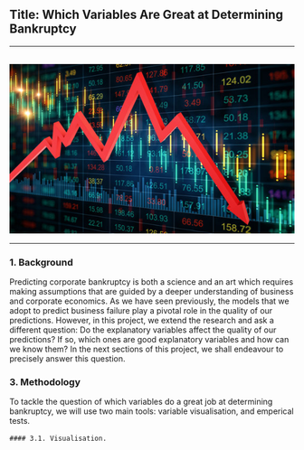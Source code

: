 ## Title: Which Variables Are Great at Determining Bankruptcy

----

<br clear="both">

<div align="center">
  <img height="300" width="100%" src="https://github.com/GodfreyElia/Modeling-Crises/blob/main/File/Financial_Crisis.jpg" />
</div>

----

### 1. Background

Predicting corporate bankruptcy is both a science and an art which requires making assumptions that are guided by a deeper understanding of business and corporate economics. As we have seen previously, the models that we adopt to predict business failure play a pivotal role in the quality of our predictions. However, in this project, we extend the research and ask a different question: Do the explanatory variables affect the quality of our predictions? If so, which ones are good explanatory variables and how can we know them? In the next sections of this project, we shall endeavour to precisely answer this question.

### 3. Methodology

To tackle the question of which variables do a great job at determining bankruptcy, we will use two main tools: variable visualisation, and emperical tests.

    #### 3.1. Visualisation.


